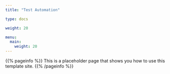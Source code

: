 ```yaml
---
title: "Test Automation"

type: docs

weight: 20

menu:
  main:
    weight: 20
---
```


{{% pageinfo %}}
This is a placeholder page that shows you how to use this template site.
{{% /pageinfo %}}
